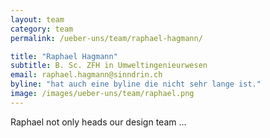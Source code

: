 ```yaml
---
layout: team
category: team
permalink: /ueber-uns/team/raphael-hagmann/

title: "Raphael Hagmann"
subtitle: B. Sc. ZFH in Umweltingenieurwesen
email: raphael.hagmann@sinndrin.ch
byline: "hat auch eine byline die nicht sehr lange ist."
image: /images/ueber-uns/team/raphael.png
---
```

Raphael not only heads our design team ...
